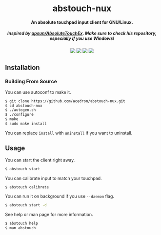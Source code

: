 <p align="center">
  <h1 align="center">abstouch-nux</h1>
  <h4 align="center">An absolute touchpad input client for GNU/Linux.</h4>
  <h5 align="center">Inspired by <a href="https://github.com/apsun/AbsoluteTouchEx">apsun/AbsoluteTouchEx</a>. Make sure to check his repository, especially if you use Windows!</h5>
  <h6 align="center">
    <a href="https://aur.archlinux.org/packages/abstouch-nux" alt="License">
      <img src="https://img.shields.io/aur/license/abstouch-nux?style=for-the-badge"></a>
    <a href="https://aur.archlinux.org/packages/abstouch-nux" alt="Version">
      <img src="https://img.shields.io/aur/version/abstouch-nux?style=for-the-badge"></a>
    <a href="https://aur.archlinux.org/packages/abstouch-nux" alt="AUR Rating">
      <img src="https://img.shields.io/aur/votes/abstouch-nux?style=for-the-badge"></a>
    <a href="https://aur.archlinux.org/packages/abstouch-nux" alt="AUR Maintainer">
      <img src="https://img.shields.io/aur/maintainer/abstouch-nux?style=for-the-badge"></a>
  </h6>
</p>


## Installation

### Building From Source

You can use autoconf to make it.

```bash
$ git clone https://github.com/acedron/abstouch-nux.git
$ cd abstouch-nux
$ ./autogen.sh
$ ./configure
$ make
$ sudo make install
```

You can replace `install` with `uninstall` if you want to uninstall.

## Usage

You can start the client right away.

```bash
$ abstouch start
```

You can calibrate input to match your touchpad.

```bash
$ abstouch calibrate
```

You can run it on background if you use `--daemon` flag.

```bash
$ abstouch start -d
```

See help or man page for more information.

```bash
$ abstouch help
$ man abstouch
```
